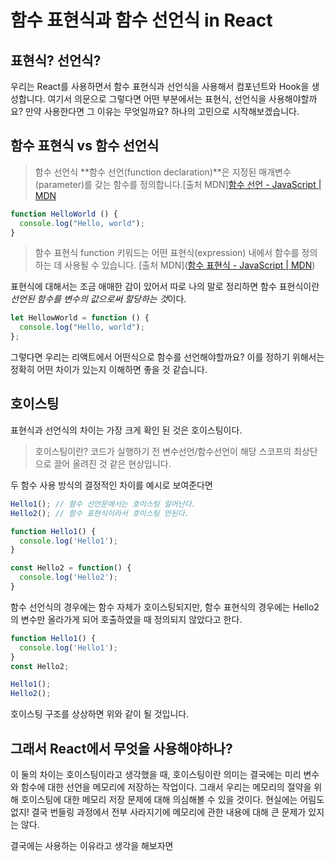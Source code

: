 # 함수 표현식과 함수 선언식 in React
## 표현식? 선언식?
우리는 React를 사용하면서 함수 표현식과 선언식을 사용해서 컴포넌트와 Hook을 생성합니다. 
여기서 의문으로 그렇다면 어떤 부분에서는 표현식, 선언식을 사용해야할까요?
만약 사용한다면 그 이유는 무엇일까요?
하나의 고민으로 시작해보겠습니다.

## 함수 표현식 vs 함수 선언식
> 함수 선언식
> **함수 선언(function declaration)**은 지정된 매개변수(parameter)를 갖는 함수를 정의합니다.[출처 MDN][함수 선언 - JavaScript | MDN](https://developer.mozilla.org/ko/docs/Web/JavaScript/Reference/Statements/function)


```js
function HelloWorld () {
  console.log("Hello, world");
}
```


> 함수 표현식
> function 키워드는 어떤 표현식(expression) 내에서 함수를 정의하는 데 사용될 수 있습니다.  [출처 MDN]([함수 표현식 - JavaScript | MDN](https://developer.mozilla.org/ko/docs/Web/JavaScript/Reference/Operators/function))

표현식에 대해서는 조금 애매한 감이 있어서 따로 나의 말로 정리하면
함수 표현식이란 *선언된 함수를 변수의 값으로써 할당하는 것*이다.

```js
let HellowWorld = function () {
  console.log("Hello, world");
};
```

그렇다면 우리는 리액트에서 어떤식으로 함수를 선언해야할까요?
이를 정하기 위해서는 정확히 어떤 차이가 있는지 이해하면 좋을 것 같습니다.

## 호이스팅
표현식과 선언식의 차이는 가장 크게 확인 된 것은 호이스팅이다.

> 호이스팅이란?
> 코드가 실행하기 전 변수선언/함수선언이 해당 스코프의 최상단으로 끌어 올려진 것 같은 현상입니다.

두  함수 사용 방식의 결정적인 차이를 예시로 보여준다면
```js
Hello1(); // 함수 선언문에서는 호이스팅 일어난다.
Hello2(); // 함수 표현식이라서 호이스팅 안된다.

function Hello1() {
  console.log('Hello1');
}

const Hello2 = function() {
  console.log('Hello2');
}
```

함수 선언식의 경우에는 함수 자체가 호이스팅되지만,
함수 표현식의 경우에는 Hello2의 변수만 올라가게 되어 호출하였을 때 정의되지 않았다고 한다.
```js
function Hello1() {
  console.log('Hello1');
}
const Hello2;

Hello1();
Hello2();
```
호이스팅 구조를 상상하면 위와 같이 될 것입니다.

## 그래서 React에서 무엇을 사용해야하나?
이 둘의 차이는 호이스팅이라고 생각했을 때, 호이스팅이란 의미는 결국에는 미리 변수와 함수에 대한 선언을 메모리에 저장하는 작업이다. 그래서 우리는 메모리의 절약을 위해 호이스팅에 대한 메모리 저장 문제에 대해 의심해볼 수 있을 것이다.
현실에는 어림도 없지! 결국 번들링 과정에서 전부 사라지기에 메모리에 관한 내용에 대해 큰 문제가 있지는 않다.

결국에는 사용하는 이유라고 생각을 해보자면 


